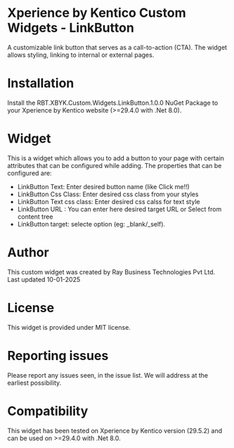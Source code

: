 # Xperience by Kentico Custom Widgets - LinkButton  


A customizable link button that serves as a call-to-action (CTA). The widget allows styling, linking to internal or external pages.

# Installation

Install the RBT.XBYK.Custom.Widgets.LinkButton.1.0.0 NuGet Package to your Xperience by Kentico website (>=29.4.0 with .Net 8.0). 

# Widget

This is a widget which allows you to add a button to your page with certain attributes that can be configured while adding. The properties that can be configured are:
- LinkButton Text: Enter desired button name (like Click me!!)
- LinkButton Css Class: Enter desired css class from your styles
- LinkButton Text css class: Enter desired css calss for text style
- LinkButton URL : You can enter here desired target URL or Select from content tree
- LinkButton target: selecte option (eg: _blank/_self).

# Author

This custom widget was created by Ray Business Technologies Pvt Ltd.
Last updated 10-01-2025

# License

This widget is provided under MIT license.

# Reporting issues

Please report any issues seen, in the issue list. We will address at the earliest possibility.

# Compatibility

This widget has been tested on Xperience by Kentico version (29.5.2) and can be used on >=29.4.0 with .Net 8.0. 


